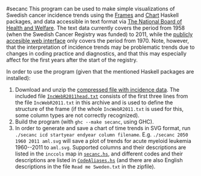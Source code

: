 #secanc
This program can be used to make simple visualizations of Swedish cancer incidence trends using the [Frames](https://github.com/acowley/Frames) and [Chart](https://github.com/timbod7/haskell-chart) Haskell packages, and data accessible in text format via [The National Board of Health and Welfare](http://www.socialstyrelsen.se/statistik/statistikefteramne/cancer). The text data currently covers the period from 1958 (when the Swedish Cancer Registry was funded) to 2011, while the [publicly accesible web interface](http://www.socialstyrelsen.se/statistik/statistikdatabas/cancer) only covers the period from 1970. Note, however, that the interpretation of incidence trends may be problematic trends due to changes in coding practice and diagnostics, and that this may especially affect for the first years after the start of the registry.

In order to use the program (given that the mentioned Haskell packages are installed):

1. Download and unzip the [compressed file with incidence data](http://www.socialstyrelsen.se/SiteCollectionDocuments/cancerstatistik-incidens-riket-2011.zip). The included file [`IncWebR2011head.txt`](IncWebR2011head.txt) consists of the first three lines from the file `IncWebR2011.txt` in this archive and is used to define the structure of the frame (if the whole `IncWebR2011.txt` is used for this, some column types are not correctly recognized).
2. Build the program (with `ghc --make secanc`, using GHC).
3. In order to generate and save a chart of time trends in SVG format, run `./secanc icd startyear endyear column filename`. E.g. `./secanc 2050 1960 2011 aml.svg` will save a plot of trends for acute myeloid leukemia 1960--2011 to `aml.svg`. Supported columns and their descriptions are listed in the `inccols` map in [`secanc.hs`](secanc.hs), and different codes and their descriptions are listed in [`CodeAliases.hs`](CodeAliases.hs) (and there are also English descriptions in the file `Read me Sweden.txt` in the zipfile).
